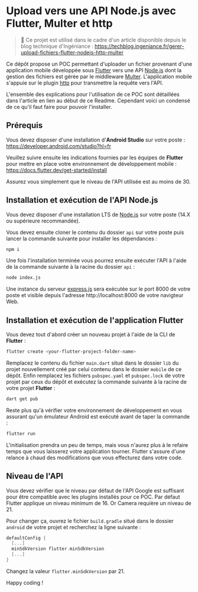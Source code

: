 # Upload vers une API Node.js avec Flutter, Multer et http

> 📃 Ce projet est utilisé dans le cadre d'un article disponible depuis le blog technique d'Ingéniance :
https://techblog.ingeniance.fr/gerer-upload-fichiers-flutter-nodejs-http-multer

Ce dépôt propose un POC permettant d'uploader un fichier provenant d'une application mobile développée sous [Flutter](https://flutter.dev/) vers une API [Node.js](https://nodejs.org/) dont la gestion des fichiers est gérée par le middleware [Multer](https://github.com/expressjs/multer). L'application mobile s'appuie sur le plugin [http](https://pub.dev/packages/http) pour transmettre la requête vers l'API.

L'ensemble des explications pour l'utilisation de ce POC sont détaillées dans l'article en lien au début de ce Readme. Cependant voici un condensé de ce qu'il faut faire pour pouvoir l'installer.

## Prérequis

Vous devez disposer d'une installation d'**Android Studio** sur votre poste : https://developer.android.com/studio?hl=fr

Veuillez suivre ensuite les indications fournies par les équipes de **Flutter** pour mettre en place votre environnement de développement mobile : https://docs.flutter.dev/get-started/install

Assurez vous simplement que le niveau de l'API utilisée est au moins de 30.

## Installation et exécution de l'API Node.js

Vous devez disposer d'une installation LTS de [Node.js](https://nodejs.org/en/download/) sur votre poste (14.X ou supérieure recommandée).

Vous devez ensuite cloner le contenu du dossier `api` sur votre poste puis lancer la commande suivante pour installer les dépendances :
```bash
npm i
```
Une fois l'installation terminée vous pourrez ensuite exécuter l'API à l'aide de la commande suivante à la racine du dossier `api` :
```bash
node index.js
```
Une instance du serveur [express.js](https://expressjs.com/) sera exécutée sur le port 8000 de votre poste et visible depuis l'adresse http://localhost:8000 de votre navigteur Web.

## Installation et exécution de l'application Flutter

Vous devez tout d'abord créer un nouveau projet à l'aide de la CLI de **Flutter** :
```bash
flutter create <your-flutter-project-folder-name>
```
Remplacez le contenu du fichier `main.dart` situé dans le dossier `lib` du projet nouvellement créé par celui contenu dans le dossier `mobile` de ce dépôt. Enfin remplacez les fichiers `pubspec.yaml` et `pubspec.lock` de votre projet par ceux du dépôt et exécutez la commande suivante à la racine de votre projet **Flutter** :
```bash
dart get pub
```
Reste plus qu'à vérifier votre environnement de développement en vous assurant qu'un émulateur Android est exécuté avant de taper la commande :
```bash
flutter run
```
L'initialisation prendra un peu de temps, mais vous n'aurez plus à le refaire temps que vous laisserez votre application tourner. Flutter s'assure d'une relance à chaud des modifications que vous effecturez dans votre code.

## Niveau de l'API

Vous devez vérifier que le niveau par défaut de l'API Google est suffisant pour être compatible avec les plugins installés pour ce POC. Par défaut Flutter applique un niveau minimum de 16. Or Camera requière un niveau de 21.

Pour changer ça, ouvrez le fichier `build.gradle` situé dans le dossier `android` de votre projet et recherchez la ligne suivante :
```kotlin
defaultConfig {
  [...]
  minSdkVersion flutter.minSdkVersion
  [...]
}
```
Changez la valeur `flutter.minSdkVersion` par 21.

Happy coding !